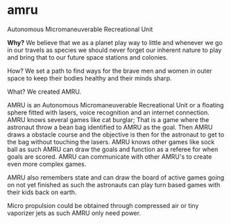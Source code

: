 # amru
Autonomous Micromaneuverable Recreational Unit

<strong>Why?</strong>
We believe that we as a planet play way to little and whenever we go in our travels as species we should never forget our inherent nature to play and bring that to our future space stations and colonies. 

How?
We set a path to find ways for the brave men and women in outer space to keep their bodies healthy and their minds sharp. 

What?
We created AMRU.

AMRU is an Autonomous Micromaneuverable Recreational Uni​t or a floating sphere fitted with lasers, voice recognition and an internet connection. AMRU knows several games like cat burglar; That is a game where the astronaut throw a bean bag identified to AMRU as the goal. Then AMRU draws a obstacle course and the objective is then for the astronaut to get to the bag without touching the lasers. AMRU knows other games like sock ball as such AMRU can draw the goals and function as a referee for when goals are scored. AMRU can communicate with other AMRU's to create even more complex games.

AMRU also remembers state and can draw the board of active games going on not yet finished as such the astronauts can play turn based games with their kids back on earth.

Micro propulsion could be obtained through compressed air or tiny vaporizer jets as such AMRU only need power.
